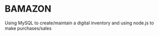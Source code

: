 # BAMAZON
Using MySQL to create/maintain a digital inventory and using node.js to make purchases/sales
